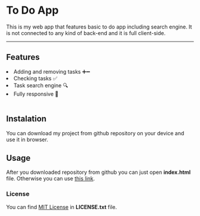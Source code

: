 # To Do App
This is my web app that features basic to do app including search engine. It is not connected to any kind of back-end and it is full client-side.

<hr/>

## Features
<li>Adding and removing tasks ➕➖</li>
<li>Checking tasks ✅</li>
<li>Task search engine 🔍</li>
<li>Fully responsive 📱</li>

<br>

## Instalation
You can download my project from github repository on your device and use it in browser.

## Usage
After you downloaded repository from github you can just open **index.html** file. Otherwise you can use [this link](https://zucek20.github.io/To-do-app/).

### License
You can find [MIT License](https://opensource.org/licenses/MIT) in **LICENSE.txt** file.